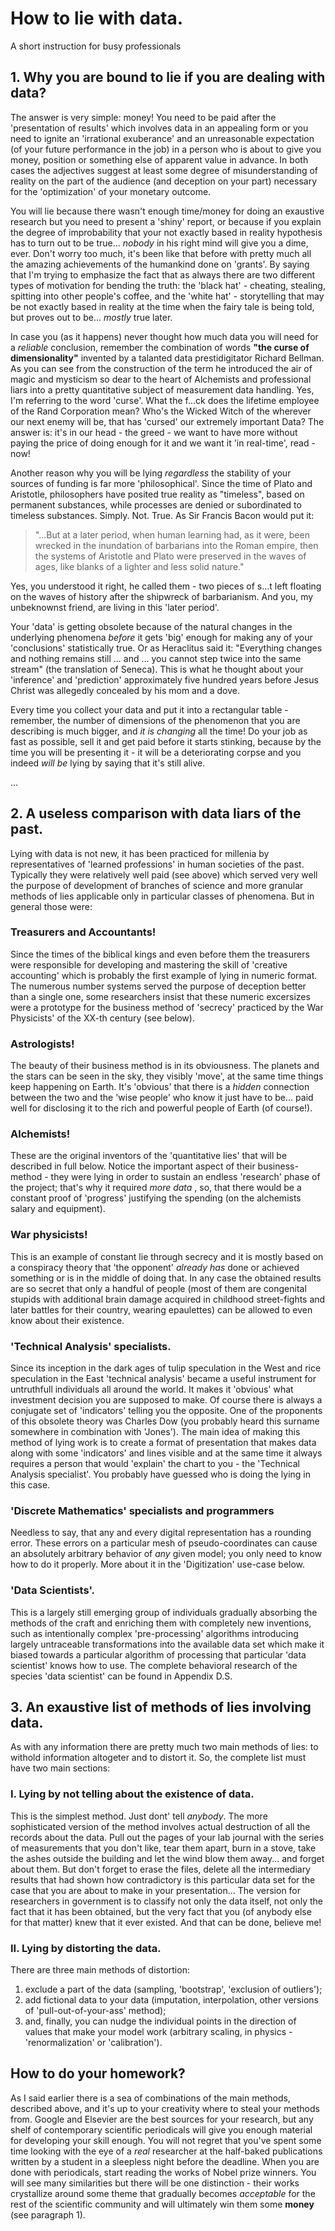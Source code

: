 # How to lie with data.
A short instruction for busy professionals


## 1. Why you are bound to lie if you are dealing with data?
The answer is very simple: money! You need to be paid after the 'presentation of results' which involves data in an appealing form or you need to ignite an 'irrational exuberance' and an unreasonable expectation (of your future performance in the job) in a person who is about to give you money, position or something else of apparent value in advance. In both cases the adjectives suggest at least some degree of misunderstanding of reality on the part of the audience (and deception on your part) necessary for the 'optimization' of your monetary outcome.

You will lie because there wasn't enough time/money for doing an exaustive research but you need to present a 'shiny' report, or because if you explain the degree of improbability that your not exactly based in reality hypothesis has to turn out to be true... _nobody_ in his right mind will give you a dime, ever. Don't worry too much, it's been like that before with pretty much all the amazing achievements of the humankind done on 'grants'. By saying that I'm trying to emphasize the fact that as always there are two different types of motivation for bending the truth: the 'black hat' - cheating, stealing, spitting into other people's coffee, and the 'white hat' - storytelling that may be not exactly based in reality at the time when the fairy tale is being told, but proves out to be... *mostly* true later.

In case you (as it happens) never thought how much data you will need for a _reliable_ conclusion, remember the combination of words __"the curse of dimensionality"__ invented by a talanted data prestidigitator Richard Bellman. As you can see from the construction of the term he introduced the air of magic and mysticism so dear to the heart of Alchemists and professional liars into a pretty quantitative subject of measurement data handling. Yes, I'm referring to the word 'curse'. What the f...ck does the lifetime employee of the Rand Corporation mean?
Who's the Wicked Witch of the wherever our next enemy will be, that has 'cursed' our extremely important Data? The answer is: it's in our head - the greed - we want to have more without paying the price of doing enough for it and we want it 'in real-time', read - now!

Another reason why you will be lying *regardless* the stability of your sources of funding is far more 'philosophical'. Since the time of Plato and Aristotle, philosophers have posited true reality as "timeless", based on permanent substances, while processes are denied or subordinated to timeless substances. Simply. Not. True. As Sir Francis Bacon would put it:
>"...But at a later period, when human learning had, as it were, been wrecked in the inundation of barbarians into the Roman empire, then the systems of Aristotle and Plato were preserved in the waves of ages, like blanks of a lighter and less solid nature."

Yes, you understood it right, he called them - two pieces of s...t left floating on the waves of history after the shipwreck of barbarianism. And you, my unbeknownst friend, are living in this 'later period'.

Your 'data' is getting obsolete because of the natural changes in the underlying phenomena *before* it gets 'big' enough for making any of your 'conclusions' statistically true. Or as Heraclitus said it: "Everything changes and nothing remains still ... and ... you cannot step twice into the same stream" (the translation of Seneca). This is what he thought about your 'inference' and 'prediction' approximately five hundred years before Jesus Christ was allegedly concealed by his mom and a dove.

Every time you collect your data and put it into a rectangular table - remember, the number of dimensions of the phenomenon that you are describing is much bigger, and *it is changing* all the time! Do your job as fast as possible, sell it and get paid before it starts stinking, because by the time you will be presenting it - it will be a deteriorating corpse and you indeed *will be* lying by saying that it's still alive.

...

## 2. A useless comparison with data liars of the past.
Lying with data is not new, it has been practiced for millenia by representatives of 'learned professions' in human societies of the past. Typically they were relatively well paid (see above) which served very well the purpose of development of branches of science and more granular methods of lies applicable only in particular classes of phenomena. But in general those were:
### Treasurers and Accountants! 
Since the times of the biblical kings and even before them the treasurers were responsible for developing and mastering the skill of 'creative accounting' which is probably the first example of lying in numeric format. The numerous number systems served the purpose of deception better than a single one, some researchers insist that these numeric excersizes were a prototype for the business method of 'secrecy' practiced by the War Physicists' of the XX-th century (see below).
### Astrologists! 
The beauty of their business method is in its obviousness. The planets and the stars can be seen in the sky, they visibly 'move', at the same time things keep happening on Earth. It's 'obvious' that there is a _hidden_ connection between the two and the 'wise people' who know it just have to be... paid well for disclosing it to the rich and powerful people of Earth (of course!).
### Alchemists! 
These are the original inventors of the 'quantitative lies' that will be described in full below. Notice the important aspect of their business-method - they were lying in order to sustain an endless 'research' phase of the project; that's why it required _more data_ , so, that there would be a constant proof of 'progress' justifying the spending (on the alchemists salary and equipment).
### War physicists! 
This is an example of constant lie through secrecy and it is mostly based on a conspiracy theory that 'the opponent' _already has_ done or achieved something or is in the middle of doing that. In any case the obtained results are so secret that only a handful of people (most of them are congenital stupids with additional brain damage acquired in childhood street-fights and later battles for their country, wearing epaulettes) can be allowed to even know about their existence.
### 'Technical Analysis' specialists.
Since its inception in the dark ages of tulip speculation in the West and rice speculation in the East 'technical analysis' became a useful instrument for untruthfull individuals all around the world. It makes it 'obvious' what investment decision you are supposed to make. Of course there is always a conjugate set of 'indicators' telling you the opposite. One of the proponents of this obsolete theory was Charles Dow (you probably heard this surname somewhere in combination with 'Jones'). The main idea of making this method of lying work is to create a format of presentation that makes data along with some 'indicators' and lines visible and at the same time it always requires a person that would 'explain' the chart to you - the 'Technical Analysis specialist'. You probably have guessed who is doing the lying in this case.
### 'Discrete Mathematics' specialists and programmers
Needless to say, that any and every digital representation has a rounding error. These errors on a particular mesh of pseudo-coordinates can cause an absolutely arbitrary behavior of _any_ given model; you only need to know how to do it properly. More about it in the 'Digitization' use-case below.
### 'Data Scientists'.
This is a largely still emerging group of individuals gradually absorbing the methods of the craft and enriching them with completely new inventions, such as intentionally complex 'pre-processing' algorithms introducing largely untraceable transformations into the available data set which make it biased towards a particular algorithm of processing that particular 'data scientist' knows how to use. The complete behavioral research of the species 'data scientist' can be found in Appendix D.S.

## 3. An exaustive list of methods of lies involving data.

As with any information there are pretty much two main methods of lies: to withold information altogeter and to distort it. So, the complete list must have two main sections: 

### I.  Lying by not telling about the existence of data.
This is the simplest method. Just dont' tell _anybody_. The more sophisticated version of the method involves actual destruction of all the records about the data. Pull out the pages of your lab journal with the series of measurements that you don't like, tear them apart, burn in a stove, take the ashes outside the building and let the wind blow them away... and forget about them. But don't forget to erase the files, delete all the intermediary results that had shown how contradictory is this particular data set for the case that you are about to make in your  presentation... The version for researchers in government is to classify not only the data itself, not only the fact that it has been obtained, but the very fact that you (of anybody else for that matter) knew that it ever existed. And that can be done, believe me!

### II.  Lying by distorting the data.
There are three main methods of distortion: 
1. exclude a part of the data (sampling, 'bootstrap', 'exclusion of outliers');
2. add fictional data to your data (imputation, interpolation, other versions of 'pull-out-of-your-ass' method); 
3. and, finally, you can nudge the individual points in the direction of values that make your model work (arbitrary scaling, in physics - 'renormalization' or 'calibration').

##  How to do your homework?
As I said earlier there is a sea of combinations of the main methods, described above, and it's up to your creativity where to steal your methods from. Google and Elsevier are the best sources for your research, but any shelf of contemporary scientific periodicals will give you enough material for developing your skill enough. You will not regret that you've spent some time looking with the eye of a _real_ researcher at the half-baked publications written by a student in a sleepless night before the deadline. When you are done with periodicals, start reading the works of Nobel prize winners. You will see many similarities but there will be one distinction - their works crystallize around some theme that gradually becomes _acceptable_ for the rest of the scientific community and will ultimately win them some __money__ (see paragraph 1).
